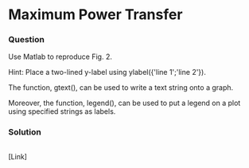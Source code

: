 # Maximum Power Transfer
### Question
Use Matlab to reproduce Fig. 2. 

Hint: Place a two-lined y-label using ylabel({'line 1';'line 2'}). 

The function, gtext(), can be used to write a text string onto a graph. 

Moreover, the function, legend(), can be used to put a legend on a plot using specified strings as labels.

### Solution
```matlab

```
[Link]
